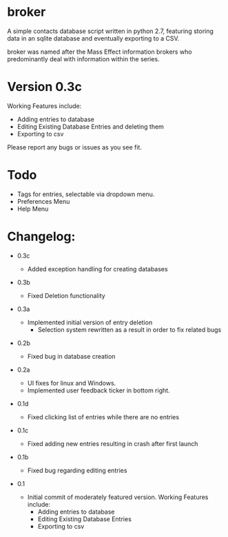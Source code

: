 # broker

A simple contacts database script written in python 2.7, featuring storing data in an sqlite database and eventually exporting to a CSV.

broker was named after the Mass Effect information brokers who predominantly deal with information within the series.

# Version 0.3c

Working Features include:
- Adding entries to database
- Editing Existing Database Entries and deleting them
- Exporting to csv

Please report any bugs or issues as you see fit.

# Todo

- Tags for entries, selectable via dropdown menu.
- Preferences Menu
- Help Menu

# Changelog:
- 0.3c
  - Added exception handling for creating databases

- 0.3b
  - Fixed Deletion functionality

- 0.3a
  - Implemented initial version of entry deletion
    - Selection system rewritten as a result in order to fix related bugs

- 0.2b
  - Fixed bug in database creation

- 0.2a
  - UI fixes for linux and Windows.
  - Implemented user feedback ticker in bottom right.

- 0.1d
  - Fixed clicking list of entries while there are no entries

- 0.1c
  - Fixed adding new entries resulting in crash after first launch

- 0.1b
  - Fixed bug regarding editing entries

- 0.1
  - Initial commit of moderately featured version. Working Features include:
    - Adding entries to database
    - Editing Existing Database Entries
    - Exporting to csv
